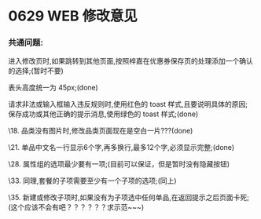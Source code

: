# 0629 WEB 修改意见

### 共通问题:
进入修改页时,如果跳转到其他页面,按照梓嘉在优惠券保存页的处理添加一个确认的选择;(暂时不要)

表头高度统一为 45px;(done)

请求非法或输入框输入违反规则时,使用红色的 toast 样式,且要说明具体的原因; 保存成功或其他正确的提示消息,使用绿色的 toast 样式;(done)

\18. 品类没有图片时,修改品类页面现在是空白一片???(done)

\21. 单品中文名一行显示6个字,再多换行,最多12个字,必须显示完整;(done)

\28. 属性组的选项最少要有一项;(目前可以保证，但是暂时没有隐藏按钮)

\33. 同理,套餐的子项需要至少有一个子项的选项;(同上)

\35. 新建或修改子项时,如果没有为子项选中任何单品,在返回提示之后页面卡死;(这个应该不会有吧？？？？？？求示范~~~)